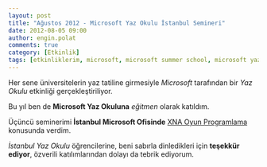 ```yaml
---
layout: post
title: "Ağustos 2012 - Microsoft Yaz Okulu İstanbul Semineri"
date: 2012-08-05 09:00
author: engin.polat
comments: true
category: [Etkinlik]
tags: [etkinliklerim, microsoft, microsoft summer school, microsoft yaz okulu, seminer]
---
```

Her sene üniversitelerin yaz tatiline girmesiyle *Microsoft* tarafından bir *Yaz Okulu* etkinliği gerçekleştiriliyor.

Bu yıl ben de **Microsoft Yaz Okuluna** *eğitmen* olarak katıldım.

Üçüncü seminerimi **İstanbul Microsoft Ofisinde** <a href="http://www.enginpolat.com/kategori/xna/" title="XNA ile Oyun Programlama" target="_blank">XNA Oyun Programlama</a> konusunda verdim.

*İstanbul Yaz Okulu* öğrencilerine, beni sabırla dinledikleri için **teşekkür ediyor**, özverili katılımlarından dolayı da tebrik ediyorum.

